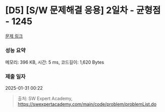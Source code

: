 # [D5] [S/W 문제해결 응용] 2일차 - 균형점 - 1245 

[문제 링크](https://swexpertacademy.com/main/code/problem/problemDetail.do?contestProbId=AV15MeBKAOgCFAYD) 

### 성능 요약

메모리: 396 KB, 시간: 5 ms, 코드길이: 1,620 Bytes

### 제출 일자

2025-01-31 00:22



> 출처: SW Expert Academy, https://swexpertacademy.com/main/code/problem/problemList.do